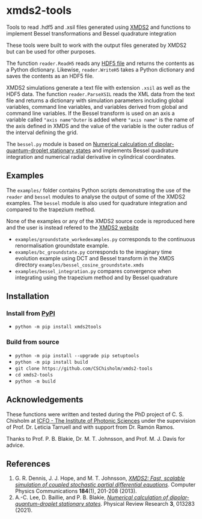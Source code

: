 # xmds2-tools
Tools to read .hdf5 and .xsil files generated using [XMDS2](http://xmds.org) and functions to implement Bessel transformations and Bessel quadrature integration

These tools were built to work with the output files generated by XMDS2 but can be used for other purposes.

The function `reader.ReadH5` reads any [HDF5 file](https://www.hdfgroup.org/solutions/hdf5/) and returns the contents as a Python dictionary. Likewise, `reader.WriteH5` takes a Python dictionary and saves the contents as an HDF5 file.

XMDS2 simulations generate a text file with extension `.xsil` as well as the HDF5 data. The function `reader.ParseXSIL` reads the XML data from the text file and returns a dictionary with simulation parameters including global variables, command line variables, and variables derived from global and command line variables. If the Bessel transform is used on an axis a variable called `"axis name"Outer` is added where `"axis name"` is the name of the axis defined in XMDS and the value of the variable is the outer radius of the interval defining the grid.

The `bessel.py` module is based on [Numerical calculation of dipolar-quantum-droplet stationary states](https://journals.aps.org/prresearch/abstract/10.1103/PhysRevResearch.3.013283) and implements Bessel quadrature integration and numerical radial derivative in cylindrical coordinates.

## Examples
The `examples/` folder contains Python scripts demonstrating the use of the `reader` and `bessel` modules to analyse the output of some of the XMDS2 examples. The `bessel` module is also used for quadrature integration and compared to the trapezium method.

None of the examples or any of the XMDS2 source code is reproduced here and the user is instead refered to the [XMDS2 website](http://xmds.org')

* `examples/groundstate_workedexamples.py` corresponds to the continuous renormalisation groundstate example.
* `examples/bc_groundstate.py` corresponds to the imaginary time evolution example using DCT and Bessel transform in the XMDS directory `examples/bessel_cosine_groundstate.xmds`
* `examples/bessel_integration.py` compares convergence when integrating using the trapezium method and by Bessel quadrature

## Installation

### Install from [PyPI](https://pypi.org/project/xmds2tools/1.0.1/)

* `python -m pip install xmds2tools`

### Build from source
* `python -m pip install --upgrade pip setuptools`
* `python -m pip install build`
* `git clone https://github.com/CSChisholm/xmds2-tools`
* `cd xmds2-tools`
* `python -m build`

## Acknowledgements

These functions were written and tested during the PhD project of C. S. Chisholm at [ICFO - The Institute of Photonic Sciences](https://www.icfo.eu/) under the supervision of Prof. Dr. Leticia Tarruell and with support from Dr. Ramón Ramos.

Thanks to Prof. P. B. Blakie, Dr. M. T. Johnsson, and Prof. M. J. Davis for advice.

## References

1. G. R. Dennis, J. J. Hope, and M. T. Johnsson, [*XMDS2: Fast, scalable simulation of coupled stochastic partial differential equations*](https://doi.org/10.1016/j.cpc.2012.08.016). Computer Physics Communications **184**(1), 201-208 (2013).
2. A.-C. Lee, D. Baillie, and P. B. Blakie, [*Numerical calculation of dipolar-quantum-droplet stationary states*](https://doi.org/10.1103/PhysRevResearch.3.013283). Physical Review Research **3**, 013283 (2021).
